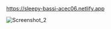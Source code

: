 https://sleepy-bassi-acec06.netlify.app


![Screenshot_2](https://user-images.githubusercontent.com/75525090/121806369-3ac35400-cc58-11eb-80fe-426a46a61bb6.png)
